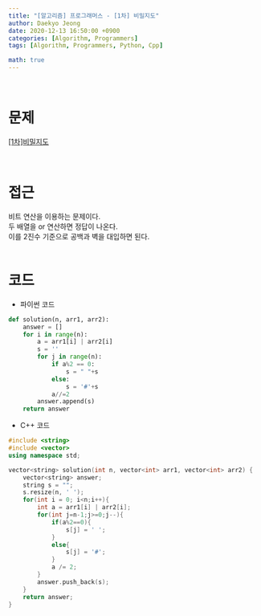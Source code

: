 ```yaml
---
title: "[알고리즘] 프로그래머스 - [1차] 비밀지도"
author: Daekyo Jeong
date: 2020-12-13 16:50:00 +0900
categories: [Algorithm, Programmers]
tags: [Algorithm, Programmers, Python, Cpp]

math: true
---
```


<br/>

# **문제**


[[1차]비밀지도](https://programmers.co.kr/learn/courses/30/lessons/17681)

<br/>

# **접근**  

비트 연산을 이용하는 문제이다.  
두 배열을 or 연산하면 정답이 나온다.  
이를 2진수 기준으로 공백과 벽을 대입하면 된다.  
<br/>

# **코드**


- 파이썬 코드   

```py
def solution(n, arr1, arr2):
    answer = []
    for i in range(n):
        a = arr1[i] | arr2[i]
        s = ''
        for j in range(n):
            if a%2 == 0:
                s = " "+s
            else:
                s = '#'+s
            a//=2
        answer.append(s)
    return answer
```


- C++ 코드

```cpp
#include <string>
#include <vector>
using namespace std;

vector<string> solution(int n, vector<int> arr1, vector<int> arr2) {
    vector<string> answer;
    string s = "";
    s.resize(n, ' ');
    for(int i = 0; i<n;i++){
        int a = arr1[i] | arr2[i];
        for(int j=n-1;j>=0;j--){
            if(a%2==0){
                s[j] = ' ';
            }
            else{
                s[j] = '#';
            }
            a /= 2;
        }
        answer.push_back(s);
    }
    return answer;
}
```

<br/>
